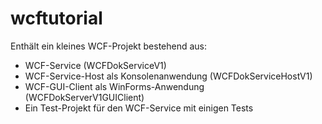 # wcftutorial
Enthält ein kleines WCF-Projekt bestehend aus:

- WCF-Service (WCFDokServiceV1)
- WCF-Service-Host als Konsolenanwendung (WCFDokServiceHostV1)
- WCF-GUI-Client als WinForms-Anwendung (WCFDokServerV1GUIClient)
- Ein Test-Projekt für den WCF-Service mit einigen Tests

